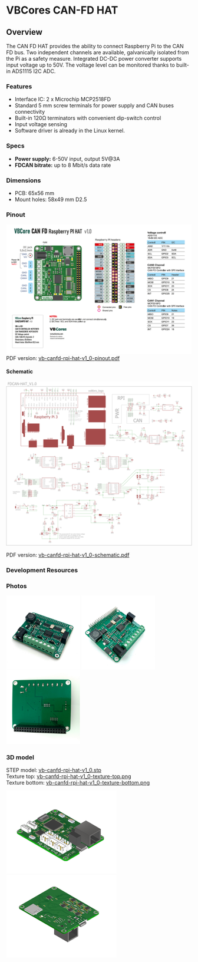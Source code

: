 # VBCores CAN-FD HAT

## Overview
The CAN FD HAT provides the ability to connect Raspberry Pi to the CAN FD bus. Two independent channels are available, galvanically isolated from the Pi as a safety measure. Integrated DC-DC power converter supports input voltage up to 50V. The voltage level can be monitored thanks to built-in ADS1115 I2C ADC.

### Features
- Interface IC: 2 x Microchip MCP2518FD
- Standard 5 mm screw terminals for power supply and CAN buses connectivity
- Built-in 120Ω terminators with convenient dip-switch control
- Input voltage sensing
- Software driver is already in the Linux kernel.

### Specs
- **Power supply:** 6-50V input, output 5V@3A
- **FDCAN bitrate:** up to 8 Mbit/s data rate
  
### Dimensions
- PCB: 65x56 mm
- Mount holes: 58x49 mm D2.5

### Pinout
![VBCores Raspberry PI CAN FD HAT](vb-canfd-rpi-hat-v1_0-pinout.png)
PDF version: [vb-canfd-rpi-hat-v1_0-pinout.pdf](vb-canfd-rpi-hat-v1_0-pinout.pdf)

#### Schematic
![VBCores Raspberry PI CAN FD HAT](vb-canfd-rpi-hat-v1_0-schematic.png)

PDF version: [vb-canfd-rpi-hat-v1_0-schematic.pdf](vb-canfd-rpi-hat-v1_0-schematic.pdf)

### Development Resources




### Photos
<p float="left">
<img src="vb-canfd-rpi-hat-v1_0-1.jpg" width="200">
<img src="vb-canfd-rpi-hat-v1_0-2.jpg" width="200">
<img src="vb-canfd-rpi-hat-v1_0-3.jpg" width="200">
</p>

### 3D model

STEP model: [vb-canfd-rpi-hat-v1_0.stp](vb-canfd-rpi-hat-v1_0.stp)
<br>
Texture top: [vb-canfd-rpi-hat-v1_0-texture-top.png](vb-canfd-rpi-hat-v1_0-texture-top.png)
<br>
Texture bottom: [vb-canfd-rpi-hat-v1_0-texture-bottom.png](vb-canfd-rpi-hat-v1_0-texture-bottom.png)


<p float="left">
<img src="vb-canfd-rpi-hat-v1_0-render-1.png" width="300"> 
<img src="vb-canfd-rpi-hat-v1_0-render-2.png" width="300">
</p>







